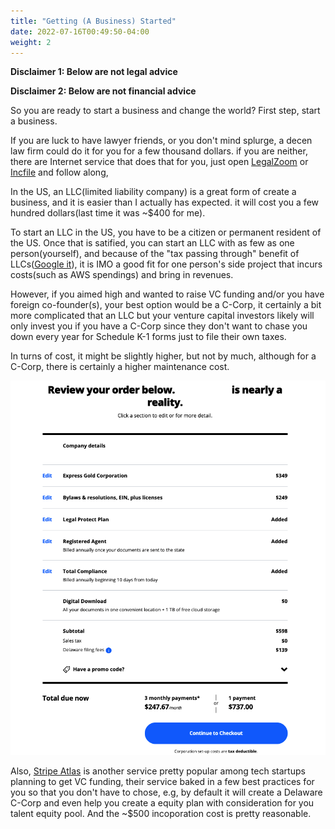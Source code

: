 ```yaml
---
title: "Getting (A Business) Started"
date: 2022-07-16T00:49:50-04:00
weight: 2
---
```


**Disclaimer 1: Below are not legal advice**

**Disclaimer 2: Below are not financial advice**

So you are ready to start a business and change the world? First step, start a business.

<!--more-->

If you are luck to have lawyer friends, or you don't mind splurge, a decen law firm could do it for you for a few thousand dollars. if you are neither, there are Internet service that does that for you, just open [LegalZoom](https://www.legalzoom.com/) or [Incfile](https://www.incfile.com/) and follow along,

In the US, an LLC(limited liability company) is a great form of create a business, and it is easier than I actually has expected.  it will cost you a few hundred dollars(last time it was ~$400 for me).

To start an LLC in the US, you have to be a citizen or permanent resident of the US. Once that is satified, you can start an LLC with as few as one person(yourself), and because of the "tax passing through" benefit of LLCs([Google it](https://www.google.com/search?q=tax+benefit+of+LLC)), it is IMO a good fit for one person's side project that incurs costs(such as AWS spendings) and bring in revenues.

However, if you aimed high and wanted to raise VC funding and/or you have foreign co-founder(s), your best option would be a C-Corp, it certainly a bit more complicated that an LLC but your venture capital investors likely will only invest you if you have a C-Corp since they don't want to chase you down every year for Schedule K-1 forms just to file their own taxes.

In turns of cost, it might be slightly higher, but not by much, although for a C-Corp, there is certainly a higher maintenance cost.

![](/images/legalzoom-order.png)

Also, [Stripe Atlas](https://stripe.com/atlas) is another service pretty popular among tech startups planning to get VC funding, their service baked in a few best practices for you so that you don't have to chose, e.g, by default it will create a Delaware C-Corp and even help you create a equity plan with consideration for you talent equity pool. And the ~$500 incoporation cost is pretty reasonable.
